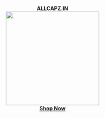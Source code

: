 
<br><br><br>
<div align="center">
<strong>ALLCAPZ.IN</strong>
<br>
  <img src="https://images2.imgbox.com/cc/5f/07cbMQOO_o.png" height=250 width=250>
<br>
  <a href="https://allcapz.in"><strong>Shop Now</strong></a>
</div>
<br><br><br>